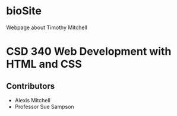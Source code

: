 # bioSite
Webpage about Timothy Mitchell
# CSD 340 Web Development with HTML and CSS
## Contributors
- Alexis Mitchell
- Professor Sue Sampson
